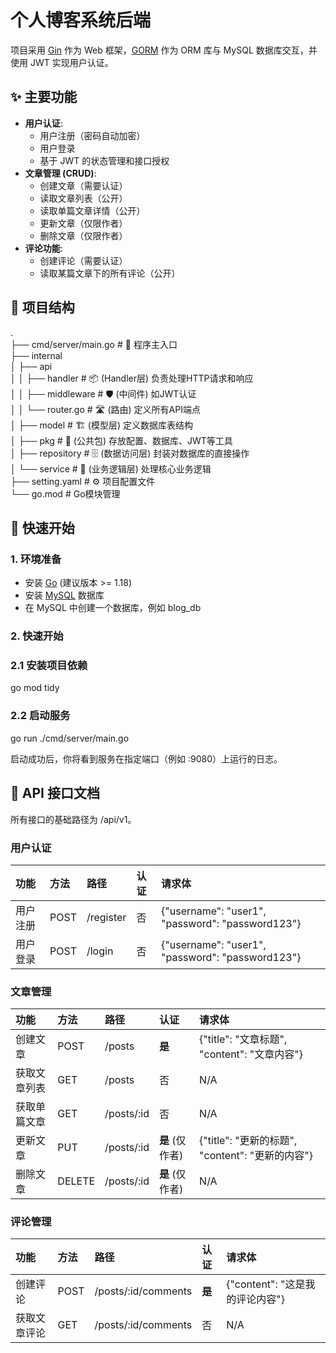 # **个人博客系统后端**

项目采用 [Gin](https://github.com/gin-gonic/gin) 作为 Web 框架，[GORM](https://gorm.io/) 作为 ORM 库与 MySQL 数据库交互，并使用 JWT 实现用户认证。

## **✨ 主要功能**

* **用户认证**:  
  * 用户注册（密码自动加密）  
  * 用户登录  
  * 基于 JWT 的状态管理和接口授权  
* **文章管理 (CRUD)**:  
  * 创建文章（需要认证）  
  * 读取文章列表（公开）  
  * 读取单篇文章详情（公开）  
  * 更新文章（仅限作者）  
  * 删除文章（仅限作者）  
* **评论功能**:  
  * 创建评论（需要认证）  
  * 读取某篇文章下的所有评论（公开）

## **📂 项目结构**
.  
├── cmd/server/main.go          \# 🚀 程序主入口  
├── internal  
│   ├── api  
│   │   ├── handler             \# 📦 (Handler层) 负责处理HTTP请求和响应  
│   │   ├── middleware          \# 🛡️ (中间件) 如JWT认证  
│   │   └── router.go           \# 🛣️ (路由) 定义所有API端点  
│   ├── model                   \# 🏗️ (模型层) 定义数据库表结构  
│   ├── pkg                     \# 🧰 (公共包) 存放配置、数据库、JWT等工具  
│   ├── repository              \# 🗄️ (数据访问层) 封装对数据库的直接操作  
│   └── service                 \# 🧠 (业务逻辑层) 处理核心业务逻辑  
├── setting.yaml                \# ⚙️ 项目配置文件  
└── go.mod                      \# Go模块管理



## **🚀 快速开始**

### **1\. 环境准备**

* 安装 [Go](https://golang.org/) (建议版本 \>= 1.18)  
* 安装 [MySQL](https://www.mysql.com/) 数据库  
* 在 MySQL 中创建一个数据库，例如 blog\_db



### **2\. 快速开始**

### 2.1 安装项目依赖  
go mod tidy

### 2.2 启动服务  
go run ./cmd/server/main.go

启动成功后，你将看到服务在指定端口（例如 :9080）上运行的日志。

## **📖 API 接口文档**

所有接口的基础路径为 /api/v1。

### **用户认证**

| 功能 | 方法 | 路径 | 认证 | 请求体 |
| :---- | :---- | :---- | :---- | :---- |
| 用户注册 | POST | /register | 否 | {"username": "user1", "password": "password123"} |
| 用户登录 | POST | /login | 否 | {"username": "user1", "password": "password123"} |

### **文章管理**

| 功能 | 方法 | 路径 | 认证 | 请求体 |
| :---- | :---- | :---- | :---- | :---- |
| 创建文章 | POST | /posts | **是** | {"title": "文章标题", "content": "文章内容"} |
| 获取文章列表 | GET | /posts | 否 | N/A |
| 获取单篇文章 | GET | /posts/:id | 否 | N/A |
| 更新文章 | PUT | /posts/:id | **是** (仅作者) | {"title": "更新的标题", "content": "更新的内容"} |
| 删除文章 | DELETE | /posts/:id | **是** (仅作者) | N/A |

### **评论管理**

| 功能 | 方法 | 路径 | 认证 | 请求体 |
| :---- | :---- | :---- | :---- | :---- |
| 创建评论 | POST | /posts/:id/comments | **是** | {"content": "这是我的评论内容"} |
| 获取文章评论 | GET | /posts/:id/comments | 否 | N/A |


